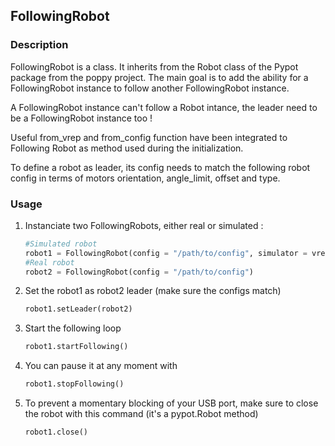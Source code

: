## FollowingRobot
### Description
FollowingRobot is a class. It inherits from the Robot class of the Pypot package
from the poppy project. The main goal is to add the ability for a FollowingRobot
instance to follow another FollowingRobot instance.

A FollowingRobot  instance can't follow a Robot intance, the leader need to be a
FollowingRobot instance too !

Useful from_vrep and from_config function have been integrated to Following
Robot as method used during the initialization.

To define a robot as leader, its config needs to match the following robot
config in terms of motors orientation, angle_limit, offset and type.

### Usage
1. Instanciate two FollowingRobots, either real or simulated :
   ```python
   #Simulated robot
   robot1 = FollowingRobot(config = "/path/to/config", simulator = vrep, scene =  "/path/to/scene")
   #Real robot
   robot2 = FollowingRobot(config = "/path/to/config")
   ```
2. Set the robot1 as robot2 leader (make sure the configs match)
   ```python
   robot1.setLeader(robot2)
   ```
3. Start the following loop
   ```python
   robot1.startFollowing()
   ```
4. You can pause it at any moment with
   ```python
   robot1.stopFollowing()
   ```
5. To prevent a momentary blocking of your USB port, make sure to close the
   robot with this command (it's a pypot.Robot method)
   ```python
   robot1.close()
   ```
